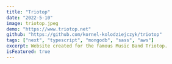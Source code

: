 ```yaml
---
title: "Triotop"
date: "2022-5-10"
image: triotop.jpeg
demo: "https://www.triotop.net"
github: "https://github.com/kornel-kolodziejczyk/triotop"
tags: ["next", "typescript", "mongodb", "sass", "aws"]
excerpt: Website created for the famous Music Band Triotop.
isFeatured: true
---
```

